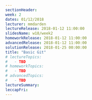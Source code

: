 ```yaml
---
sectionHeader:
week: 2
dates: 01/12/2018
lecturer: mmdarden
lectureRelease: 2018-01-12 11:00:00
slidesName: w18/week2
homeworkRelease: 2018-01-12 11:00:00
advancedRelease: 2018-01-12 11:00:00
solutionRelease: 2018-01-25 00:00:00
title: "Basic Git"
# lectureTopics:
#   - TBD
# homeworkTopics:
#   - TBD
# advancedTopics:
#   - TBD
lectureSummary:
leccapFri:
---
```

